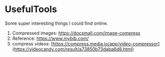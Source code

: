 # UsefulTools
Some super interesting things I could find online.
1. Compressed images: https://docsmall.com/image-compress
2. Reference: https://www.mybib.com/
3. compress videos: [https://compress.media.io/app/video-compressor](https://videocandy.com/result/a73850b73daba6d8.html)
